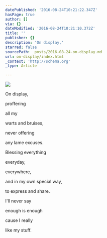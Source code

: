 ```yaml
---
datePublished: '2016-08-24T10:21:22.347Z'
hasPage: true
author: []
via: {}
dateModified: '2016-08-24T10:21:10.372Z'
title: ''
publisher: {}
description: 'On display,'
starred: false
sourcePath: _posts/2016-08-24-on-display.md
url: on-display/index.html
_context: 'http://schema.org'
_type: Article

---
```

![](https://the-grid-user-content.s3-us-west-2.amazonaws.com/4b453afb-066f-4893-b2d2-cefd63a5e847.jpg)

On display,

proffering

all my

warts and bruises,

never offering

any lame excuses.

Blessing everything

everyday,

everywhere,

and in my own special way,

to express and share.

I'll never say

enough is enough

cause I really

like my stuff.